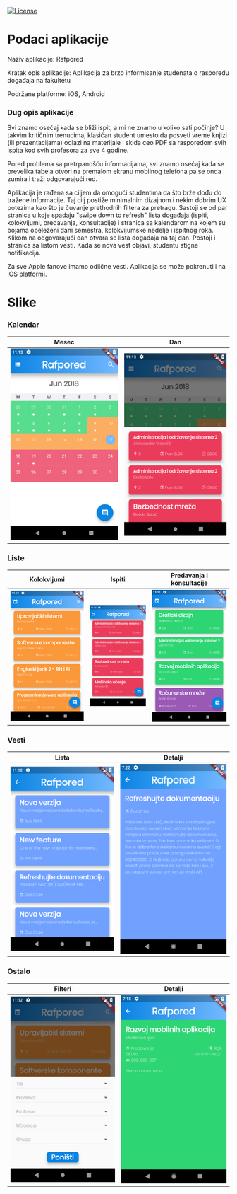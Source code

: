 [![License](https://img.shields.io/badge/License-Apache%202.0-blue.svg)](https://opensource.org/licenses/Apache-2.0)

# Podaci aplikacije

Naziv aplikacije: Rafpored

Kratak opis aplikacije: Aplikacija za brzo informisanje studenata o rasporedu događaja na fakultetu

Podržane platforme: iOS, Android

### Dug opis aplikacije

Svi znamo osećaj kada se bliži ispit, a mi ne znamo u koliko sati počinje? U takvim kritičnim trenucima, klasičan student umesto da posveti vreme knjizi (ili prezentacijama) odlazi na materijale i skida ceo PDF sa rasporedom svih ispita kod svih profesora za sve 4 godine.

Pored problema sa pretrpanošću informacijama, svi znamo osećaj kada se prevelika tabela otvori na premalom ekranu mobilnog telefona pa se onda zumira i traži odgovarajući red.

Aplikacija je rađena sa ciljem da omogući studentima da što brže dođu do tražene informacije. Taj cilj postiže minimalnim dizajnom i nekim dobrim UX potezima kao što je čuvanje prethodnih filtera za pretragu. Sastoji se od par stranica u koje spadaju "swipe down to refresh" lista događaja (ispiti, kolokvijumi, predavanja, konsultacije) i stranica sa kalendarom na kojem su bojama obeleženi dani semestra, kolokvijumske nedelje i ispitnog roka. Klikom na odgovarajući dan otvara se lista događaja na taj dan. Postoji i stranica sa listom vesti. Kada se nova vest objavi, studentu stigne notifikacija.

Za sve Apple fanove imamo odlične vesti. Aplikacija se može pokrenuti i na iOS platformi.

# Slike

### Kalendar

 Mesec				      | Dan
:------------------------:|:-------------------------:
![](https://raw.githubusercontent.com/jelic98/rafpored/master/doc/screenshots/calendar.png) | ![](https://raw.githubusercontent.com/jelic98/rafpored/master/doc/screenshots/calendar_day.png)

### Liste

 Kolokvijumi		      | Ispiti					  | Predavanja i konsultacije
:------------------------:|:-------------------------:|:-------------------------:
![](https://raw.githubusercontent.com/jelic98/rafpored/master/doc/screenshots/list_curriculums.png) | ![](https://raw.githubusercontent.com/jelic98/rafpored/master/doc/screenshots/list_exams.png) | ![](https://raw.githubusercontent.com/jelic98/rafpored/master/doc/screenshots/list_lectures_consultations.png) 

### Vesti

 Lista				      | Detalji
:------------------------:|:-------------------------:
![](https://raw.githubusercontent.com/jelic98/rafpored/master/doc/screenshots/list_news.png) | ![](https://raw.githubusercontent.com/jelic98/rafpored/master/doc/screenshots/details_news.png)

### Ostalo

 Filteri				  | Detalji
:------------------------:|:-------------------------:
![](https://raw.githubusercontent.com/jelic98/rafpored/master/doc/screenshots/filters.png) | ![](https://raw.githubusercontent.com/jelic98/rafpored/master/doc/screenshots/details_lecture.png)
